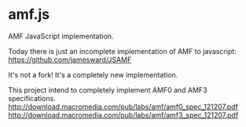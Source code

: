 amf.js
======

AMF JavaScript implementation.

Today there is just an incomplete implementation of AMF to javascript:
https://github.com/jamesward/JSAMF

It's not a fork! It's a completely new implementation.

This project intend to completely implement AMF0 and AMF3 specifications.
http://download.macromedia.com/pub/labs/amf/amf0_spec_121207.pdf
http://download.macromedia.com/pub/labs/amf/amf3_spec_121207.pdf
